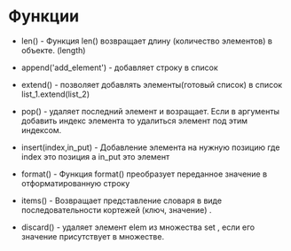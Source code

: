 # Функции

* len() - Функция len() возвращает длину (количество элементов) в объекте. (length)

* append('add_element') - добавляет строку в список

* extend() - позволяет добавлять элементы(готовый список) в список list_1.extend(list_2)

* pop() - удаляет последний элемент и возращает. Если в аргументы добавить индекс элемента то удалиться элемент под этим индексом.

* insert(index,in_put) -  Добавление элемента на нужную позицию где index это позиция а in_put это элемент

* format() - Функция format() преобразует переданное значение в отформатированную строку

* items() - Возвращает представление словаря в виде последовательности кортежей (ключ, значение) .

* discard() - удаляет элемент elem из множества set , если его значение присутствует в множестве.
